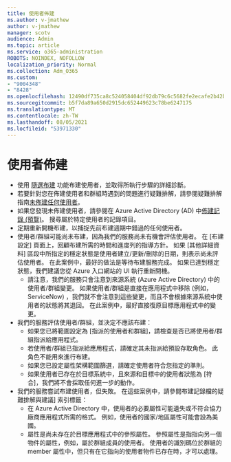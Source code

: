 ```yaml
---
title: 使用者佈建
ms.author: v-jmathew
author: v-jmathew
manager: scotv
audience: Admin
ms.topic: article
ms.service: o365-administration
ROBOTS: NOINDEX, NOFOLLOW
localization_priority: Normal
ms.collection: Adm_O365
ms.custom:
- "9004348"
- "8428"
ms.openlocfilehash: 12490df735ca8c524058404df92db79c6c5682fe2ecafe2b42baed70fa3ab142
ms.sourcegitcommit: b5f7da89a650d2915dc652449623c78be6247175
ms.translationtype: MT
ms.contentlocale: zh-TW
ms.lasthandoff: 08/05/2021
ms.locfileid: "53971330"
---
```

# <a name="user-provisioning"></a>使用者佈建

- 使用 [隨選布建](https://docs.microsoft.com/azure/active-directory/app-provisioning/provision-on-demand) 功能布建使用者，並取得所執行步驟的詳細診斷。
- 若要針對您在佈建使用者和群組時遇到的問題進行疑難排解，請參閱疑難排解指南[未佈建任何使用者](https://docs.microsoft.com/azure/active-directory/app-provisioning/application-provisioning-config-problem-no-users-provisioned)。
- 如果您發現未佈建使用者，請參閱在 Azure Active Directory (AD) 中[佈建記錄 (預覽)](https://docs.microsoft.com/azure/active-directory/reports-monitoring/concept-provisioning-logs)。 搜尋屬於特定使用者的記錄項目。
- 定期重新開機布建，以捕捉先前布建週期中錯過的任何使用者。
- 使用者/群組可能尚未布建，因為我們的服務尚未有機會評估使用者。 在 [布建設定] 頁面上，回顧布建所需的時間和進度列的指導方針。 如果 [其他詳細資料] 區段中所指定的穩定狀態是使用者建立/更新/刪除的日期，則表示尚未評估使用者。 在此案例中，最好的做法是等待布建服務完成。 如果已達到穩定狀態，我們建議您從 Azure 入口網站的 UI 執行重新開機。
  - 請注意，我們的服務只會注意到來源系統 (Azure Active Directory) 中的使用者/群組變更。 如果使用者/群組是直接在應用程式中移除 (例如，ServiceNow) ，我們就不會注意到這些變更，而且不會根據來源系統中使用者的狀態將其退回。 在此案例中，最好直接復原目標應用程式中的變更。
- 我們的服務評估使用者/群組，並決定不應該布建：
  - 如果您已將範圍設定為 [指派的使用者和群組]，請檢查是否已將使用者/群組指派給應用程式。
  - 若使用者/群組已指派給應用程式，請確定其未指派給預設存取角色。 此角色不能用來進行布建。
  - 如果您已設定屬性架構範圍篩選，請確定使用者符合您指定的準則。
  - 如果使用者已存在於目標系統中，且來源和目標中的使用者狀態為 [符合]，我們將不會採取任何進一步的動作。
- 我們的服務嘗試布建使用者，但失敗。 在這些案例中，請參閱布建記錄檔的疑難排解與建議] 索引標籤：
  - 在 Azure Active Directory 中，使用者的必要屬性可能遺失或不符合協力廠商應用程式所需的格式。 例如，使用者的國家/地區屬性可能會設為美國。
  - 屬性是尚未存在於目標應用程式中的參照屬性。 參照屬性是指指向另一個物件的屬性，例如，屬於群組成員的使用者。 使用者的識別碼位於群組的 member 屬性中，但只有在它指向的使用者物件已存在時，才可以處理。
